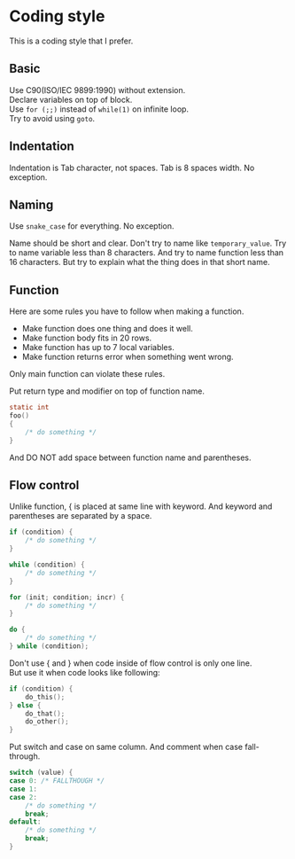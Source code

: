 Coding style
============

This is a coding style that I prefer.

Basic
-----

Use C90(ISO/IEC 9899:1990) without extension.  
Declare variables on top of block.  
Use `for (;;)` instead of `while(1)` on infinite loop.  
Try to avoid using `goto`.  

Indentation
-----------

Indentation is Tab character, not spaces. Tab is 8 spaces width. No exception.

Naming
------

Use `snake_case` for everything. No exception.  

Name should be short and clear. Don't try to name like `temporary_value`.
Try to name variable less than 8 characters.
And try to name function less than 16 characters.
But try to explain what the thing does in that short name.

Function
--------

Here are some rules you have to follow when making a function.

* Make function does one thing and does it well.
* Make function body fits in 20 rows.
* Make function has up to 7 local variables.
* Make function returns error when something went wrong.

Only main function can violate these rules.

Put return type and modifier on top of function name.

```c
static int
foo()
{
    /* do something */
}
```

And DO NOT add space between function name and parentheses.

Flow control
------------

Unlike function, { is placed at same line with keyword.
And keyword and parentheses are separated by a space.

```c
if (condition) {
    /* do something */
}

while (condition) {
    /* do something */
}

for (init; condition; incr) {
    /* do something */
}

do {
    /* do something */
} while (condition);
```

Don't use { and } when code inside of flow control is only one line.  
But use it when code looks like following:
```c
if (condition) {
    do_this();
} else {
    do_that();
    do_other();
}
```

Put switch and case on same column. And comment when case fall-through.
```c
switch (value) {
case 0: /* FALLTHOUGH */
case 1:
case 2:
    /* do something */
    break;
default:
    /* do something */
    break;
}
```
